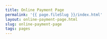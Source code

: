 ```yaml
---
title: Online Payment Page
permalink: '{{ page.fileSlug }}/index.html'
layout: online-payment-page.html
slug: online-payment-page
tags: pages
---
```



